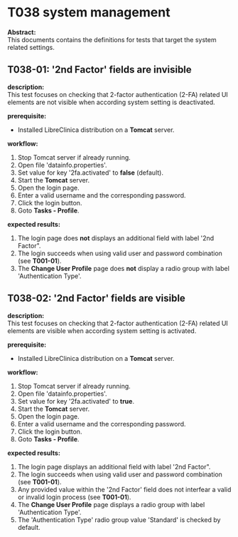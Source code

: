 # T038 system management
**Abstract:**  
This documents contains the definitions for tests that target the system related settings.

## T038-01: '2nd Factor' fields are invisible  
**description:**  
This test focuses on checking that 2-factor authentication (2-FA) related UI elements are not visible when according system setting is deactivated.

**prerequisite:**
- Installed LibreClinica distribution on a **Tomcat** server.

**workflow:**
1. Stop Tomcat server if already running.
1. Open file 'datainfo.properties'.
1. Set value for key '2fa.activated' to **false** (default).
1. Start the **Tomcat** server.
1. Open the login page.
1. Enter a valid username and the corresponding password.
1. Click the login button.
2. Goto **Tasks - Profile**.

**expected results:**  
1. The login page does **not** displays an additional field with label '2nd Factor".
1. The login succeeds when using valid user and password combination (see **T001-01**).
1. The **Change User Profile** page does **not** display a radio group with label 'Authentication Type'.

## T038-02: '2nd Factor' fields are visible  
**description:**  
This test focuses on checking that 2-factor authentication (2-FA) related UI elements are visible when according system setting is activated.

**prerequisite:**
- Installed LibreClinica distribution on a **Tomcat** server.

**workflow:**
1. Stop Tomcat server if already running.
1. Open file 'datainfo.properties'.
1. Set value for key '2fa.activated' to **true**.
1. Start the **Tomcat** server.
1. Open the login page.
1. Enter a valid username and the corresponding password.
1. Click the login button.
2. Goto **Tasks - Profile**.

**expected results:**  
1. The login page displays an additional field with label '2nd Factor".
1. The login succeeds when using valid user and password combination (see **T001-01**).
1. Any provided value within the '2nd Factor' field does not interfear a valid or invalid login process (see **T001-01**).
1. The **Change User Profile** page displays a radio group with label 'Authentication Type'.
1. The 'Authentication Type' radio group value 'Standard' is checked by default.
